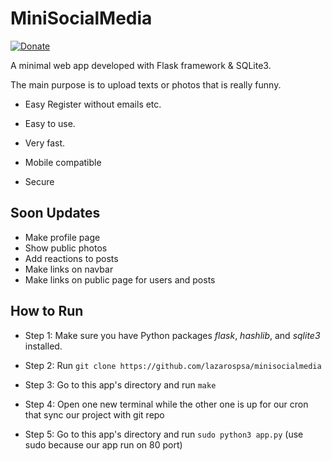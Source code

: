# MiniSocialMedia

<a href="https://paypal.me/lazarospsarokostas" rel="nofollow"><img src="https://camo.githubusercontent.com/d5d24e33e2f4b6fe53987419a21b203c03789a8f/68747470733a2f2f696d672e736869656c64732e696f2f62616467652f446f6e6174652d50617950616c2d677265656e2e737667" alt="Donate" data-canonical-src="https://img.shields.io/badge/Donate-PayPal-green.svg" style="max-width:100%;"></a>

A minimal web app developed with Flask framework & SQLite3. 

The main purpose is to upload texts or photos that is really funny.

- Easy Register without emails etc.

- Easy to use.

- Very fast.

- Mobile compatible

- Secure

## Soon Updates

- Make profile page
- Show public photos
- Add reactions to posts
- Make links on navbar
- Make links on public page for users and posts


## How to Run

- Step 1: Make sure you have Python packages *flask*, *hashlib*, and *sqlite3* installed.

- Step 2: Run `git clone https://github.com/lazarospsa/minisocialmedia`

- Step 3: Go to this app's directory and run `make`

- Step 4: Open one new terminal while the other one is up for our cron that sync our project with git repo

- Step 5: Go to this app's directory and run `sudo python3 app.py` (use sudo because our app run on 80 port)
